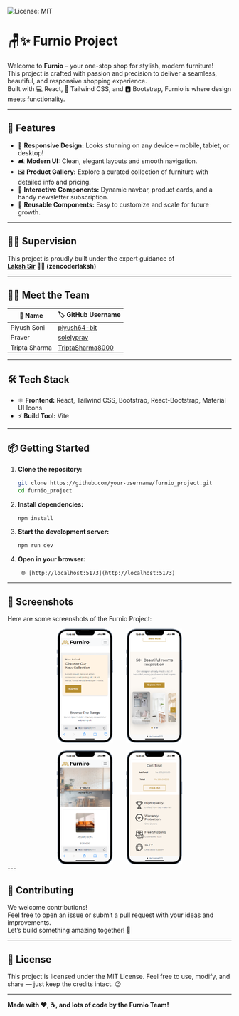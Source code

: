 ![License: MIT](https://img.shields.io/badge/License-MIT-yellow.svg)


# 🪑✨ Furnio Project

Welcome to **Furnio** – your one-stop shop for stylish, modern furniture!  
This project is crafted with passion and precision to deliver a seamless, beautiful, and responsive shopping experience.  
Built with 💻 React, 🎨 Tailwind CSS, and 🅱️ Bootstrap, Furnio is where design meets functionality.

---

## 🚀 Features

- 📱 **Responsive Design:** Looks stunning on any device – mobile, tablet, or desktop!
- 🛋️ **Modern UI:** Clean, elegant layouts and smooth navigation.
- 🖼️ **Product Gallery:** Explore a curated collection of furniture with detailed info and pricing.
- 🛒 **Interactive Components:** Dynamic navbar, product cards, and a handy newsletter subscription.
- 🧩 **Reusable Components:** Easy to customize and scale for future growth.

---

## 👨‍🏫 Supervision

This project is proudly built under the expert guidance of  
**[Laksh Sir](https://github.com/zencoderlaksh) 👨‍💻 (zencoderlaksh)**

---

## 👨‍💻 Meet the Team

| 👤 Name           | 🏷️ GitHub Username                |
|-------------------|-----------------------------------|
| Piyush Soni       | [piyush64-bit](https://github.com/piyush64-bit)         |
| Praver            | [solelyprav](https://github.com/solelyprav)             |
| Tripta Sharma     | [TriptaSharma8000](https://github.com/TriptaSharma8000) |

---

## 🛠️ Tech Stack

- ⚛️ **Frontend:** React, Tailwind CSS, Bootstrap, React-Bootstrap, Material UI Icons
- ⚡ **Build Tool:** Vite

---

## 📦 Getting Started

1. **Clone the repository:**
   ```bash
   git clone https://github.com/your-username/furnio_project.git
   cd furnio_project
   ```

2. **Install dependencies:**
   ```bash
   npm install
   ```

3. **Start the development server:**
   ```bash
   npm run dev
   ```

4. **Open in your browser:**
   ```
    🌐 [http://localhost:5173](http://localhost:5173)
   ```

---

## 📸 Screenshots

Here are some screenshots of the Furnio Project:

<div align="center" style="display: flex; justify-content: center; gap: 30px; flex-wrap: wrap;">
  <img src="screenshot/ss1.png" alt="Homepage" width="25%" />
  <img src="screenshot/ss2.png" alt="Gallery" width="25%" />
</div>

<br/>

<div align="center" style="display: flex; justify-content: center; gap: 30px; flex-wrap: wrap;">
  <img src="screenshot/ss3.png" alt="Product Details" width="25%" />
  <img src="screenshot/ss4.png" alt="Cart Page" width="25%" />
</div>
---

## 🤝 Contributing

We welcome contributions!  
Feel free to open an issue or submit a pull request with your ideas and improvements.  
Let’s build something amazing together! 🚀

---

## 📄 License

This project is licensed under the MIT License.
Feel free to use, modify, and share — just keep the credits intact. 😉

---

**Made with ❤️, ☕, and lots of code by the Furnio Team!**

